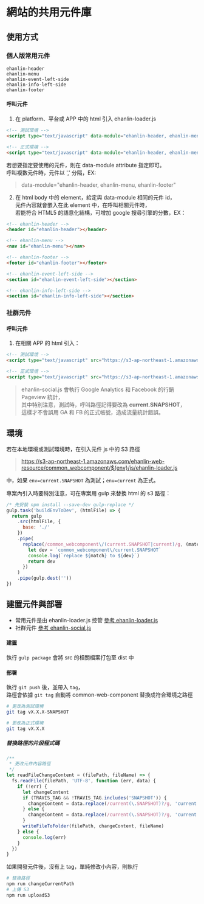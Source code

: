 # 網站的共用元件庫

## 使用方式
### 個人版常用元件
``` 
ehanlin-header
ehanlin-menu
ehanlin-event-left-side
ehanlin-info-left-side
ehanlin-footer
```

#### 呼叫元件
1. 在 platform、平台或 APP 中的 html 引入 ehanlin-loader.js
```html
<!-- 測試環境 -->
<script type="text/javascript" data-module="ehanlin-header, ehanlin-menu" src="https://s3-ap-northeast-1.amazonaws.com/ehanlin-web-resource/common_webcomponent/current.SNAPSHOT/js/ehanlin-loader.js"></script>

<!-- 正式環境 -->
<script type="text/javascript" data-module="ehanlin-header, ehanlin-menu" src="https://s3-ap-northeast-1.amazonaws.com/ehanlin-web-resource/common_webcomponent/current/js/ehanlin-loader.js"></script>
```
若想要指定要使用的元件，則在 data-module attribute 指定即可。    
呼叫複數元件時，元件以 ',' 分隔，EX:    
> data-module="ehanlin-header, ehanlin-menu, ehanlin-footer"

2. 在 html body 中的 element，給定與 data-module 相同的元件 id，    
元件內容就會嵌入在此 element 中，在呼叫相關元件時，    
若能符合 HTML5 的語意化結構，可增加 google 搜尋引擎的分數，EX：

``` html
<!-- ehanlin-header -->
<header id="ehanlin-header"></header>

<!-- ehanlin-menu -->
<nav id="ehanlin-menu"></nav>

<!-- ehanlin-footer -->
<footer id="ehanlin-footer"></footer>

<!-- ehanlin-event-left-side -->
<section id="ehanlin-event-left-side"></section>

<!-- ehanlin-info-left-side -->
<section id="ehanlin-info-left-side"></section>
```

### 社群元件
#### 呼叫元件
1. 在相關 APP 的 html 引入：
```html
<!-- 測試環境 -->
<script type="text/javascript" src="https://s3-ap-northeast-1.amazonaws.com/ehanlin-web-resource/common_webcomponent/current.SNAPSHOT/js/ehanlin-social.js"></script>

<!-- 正式環境 -->
<script type="text/javascript" src="https://s3-ap-northeast-1.amazonaws.com/ehanlin-web-resource/common_webcomponent/current/js/ehanlin-social.js></script>
```
> ehanlin-social.js 會執行 Google Analytics 和 Facebook 的行銷 Pageview 統計，    
> 其中特別注意，測試時，呼叫路徑記得要改為 **current.SNAPSHOT**，   
> 這樣才不會誤用 GA 和 FB 的正式帳號，造成流量統計錯誤。

## 環境
若在本地環境或測試環境時，在引入元件 js 中的 S3 路徑    
> https://s3-ap-northeast-1.amazonaws.com/ehanlin-web-resource/common_webcomponent/${env}/js/ehanlin-loader.js

中，如果 `env=current.SNAPSHOT` 為測試；`env=current` 為正式。    

專案內引入時要特別注意，可在專案用 gulp 來替換 html 的 s3 路徑：
```javascript
/* 先安裝 npm install --save-dev gulp-replace */
gulp.task('buildEnvToDev', (htmlFile) => {
  return gulp
    .src(htmlFile, {
      base: './'
    })
    .pipe(
      replace(/common_webcomponent\/(current.SNAPSHOT|current)/g, (match) => {
        let dev = `common_webcomponent\/current.SNAPSHOT`
        console.log(`replace ${match} to ${dev}`)
        return dev
      })
    )
    .pipe(gulp.dest(''))
})
```

## 建置元件與部署
* 常用元件是由 ehanlin-loader.js 控管
[參考 ehanlin-loader.js](https://github.com/eHanlin/common-web-component/blob/master/src/js/ehanlin-loader.js)
* 社群元件
[參考 ehanlin-social.js](https://github.com/eHanlin/common-web-component/blob/master/src/js/ehanlin-social.js)

#### 建置
執行 `gulp package` 會將 src 的相關檔案打包至 dist 中

#### 部署
執行 `git push` 後，並帶入 `tag`，    
路徑會依據 `git tag` 自動將 common-web-component 替換成符合環境之路徑

```bash
# 更改為測試環境
git tag vX.X.X-SNAPSHOT 

# 更改為正式環境
git tag vX.X.X 
```

##### 替換路徑的片段程式碼
```javascript
/**
 * 更改元件內容路徑
 */
let readFileChangeContent = (filePath, fileName) => {
  fs.readFile(filePath, 'UTF-8', function (err, data) {
    if (!err) {
      let changeContent
      if (TRAVIS_TAG && !TRAVIS_TAG.includes('SNAPSHOT')) {
        changeContent = data.replace(/current(\.SNAPSHOT)?/g, 'current')
      } else {
        changeContent = data.replace(/current(\.SNAPSHOT)?/g, 'current.SNAPSHOT')
      }
      writeFileToFolder(filePath, changeContent, fileName)
    } else {
      console.log(err)
    }
  })
}
```

如果開發元件後，沒有上 tag，單純修改小內容，則執行
```bash
# 替換路徑
npm run changeCurrentPath
# 上傳 S3
npm run uploadS3
```
